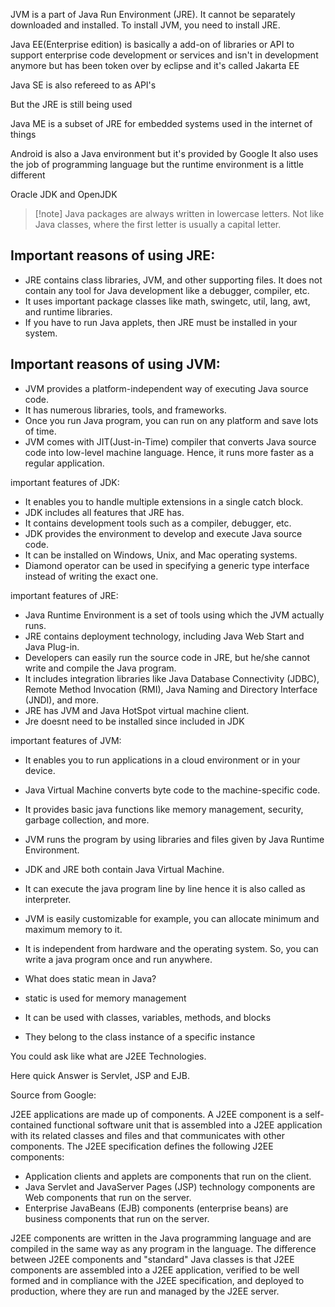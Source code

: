 JVM is a part of Java Run Environment (JRE). It cannot be separately downloaded and installed. To install JVM, you need to install JRE.

Java EE(Enterprise edition) is basically a add-on of libraries or API to support enterprise code development or services and isn't in development anymore but has been token over by eclipse and it's called Jakarta EE

Java SE is also refereed to as API's 
  
But the JRE is still being used  
  
Java ME is a subset of JRE for embedded systems used in the internet of things  

Android is also a Java environment but it's provided by Google It also uses the job of programming language but the runtime environment is a little different

Oracle JDK and OpenJDK

>[!note] Java packages are always written in lowercase letters. Not like Java classes, where the first letter is usually a capital letter.

## Important reasons of using JRE:

-   JRE contains class libraries, JVM, and other supporting files. It does not contain any tool for Java development like a debugger, compiler, etc.
-   It uses important package classes like math, swingetc, util, lang, awt, and runtime libraries.
-   If you have to run Java applets, then JRE must be installed in your system.

## Important reasons of using JVM:
-   JVM provides a platform-independent way of executing Java source code.
-   It has numerous libraries, tools, and frameworks.
-   Once you run Java program, you can run on any platform and save lots of time.
-   JVM comes with JIT(Just-in-Time) compiler that converts Java source code into low-level machine language. Hence, it runs more faster as a regular application.

important features of JDK:

-   It enables you to handle multiple extensions in a single catch block.
-   JDK includes all features that JRE has.
-   It contains development tools such as a compiler, debugger, etc.
-   JDK provides the environment to develop and execute Java source code.
-   It can be installed on Windows, Unix, and Mac operating systems.
-   Diamond operator can be used in specifying a generic type interface instead of writing the exact one.

important features of JRE:

-   Java Runtime Environment is a set of tools using which the JVM actually runs.
-   JRE contains deployment technology, including Java Web Start and Java Plug-in.
-   Developers can easily run the source code in JRE, but he/she cannot write and compile the Java program.
-   It includes integration libraries like Java Database Connectivity (JDBC), Remote Method Invocation (RMI), Java Naming and Directory Interface (JNDI), and more.
-   JRE has JVM and Java HotSpot virtual machine client.
- Jre doesnt need to be installed since included in JDK

important features of JVM:

-   It enables you to run applications in a cloud environment or in your device.
-   Java Virtual Machine converts byte code to the machine-specific code.
-   It provides basic java functions like memory management, security, garbage collection, and more.
-   JVM runs the program by using libraries and files given by Java Runtime Environment.
-   JDK and JRE both contain Java Virtual Machine.
-   It can execute the java program line by line hence it is also called as interpreter.
-   JVM is easily customizable for example, you can allocate minimum and maximum memory to it.
-   It is independent from hardware and the operating system. So, you can write a java program once and run anywhere.



-   What does static mean in Java?

-   static is used for memory management
-   It can be used with classes, variables, methods, and blocks
-   They belong to the class instance of a specific instance



You could ask like what are J2EE Technologies.

Here quick Answer is Servlet, JSP and EJB.

Source from Google:

J2EE applications are made up of components. A J2EE component is a self-contained functional software unit that is assembled into a J2EE application with its related classes and files and that communicates with other components. The J2EE specification defines the following J2EE components:

-   Application clients and applets are components that run on the client.
-   Java Servlet and JavaServer Pages (JSP) technology components are Web components that run on the server.
-   Enterprise JavaBeans (EJB) components (enterprise beans) are business components that run on the server.

J2EE components are written in the Java programming language and are compiled in the same way as any program in the language. The difference between J2EE components and "standard" Java classes is that J2EE components are assembled into a J2EE application, verified to be well formed and in compliance with the J2EE specification, and deployed to production, where they are run and managed by the J2EE server.